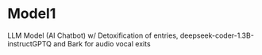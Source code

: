 # Model1
LLM Model (AI Chatbot) w/ Detoxification of entries, deepseek-coder-1.3B-instructGPTQ and Bark for audio vocal exits
